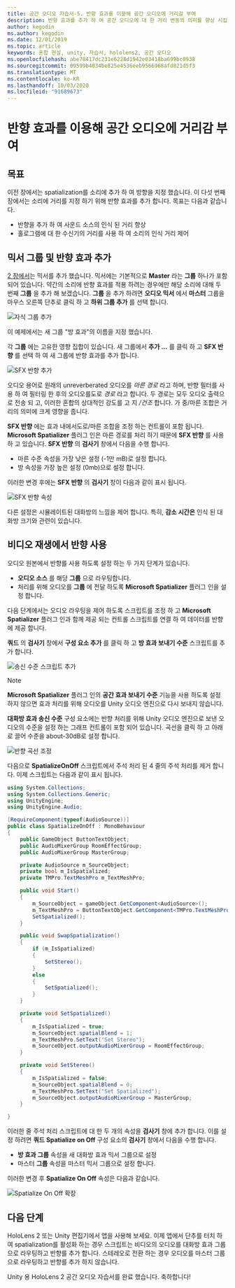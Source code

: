 ```yaml
---
title: 공간 오디오 자습서-5. 반향 효과를 이용해 공간 오디오에 거리감 부여
description: 반향 효과를 추가 하 여 공간 오디오에 대 한 거리 변동의 의미를 향상 시킵니다.
author: kegodin
ms.author: kegodin
ms.date: 12/01/2019
ms.topic: article
keywords: 혼합 현실, unity, 자습서, hololens2, 공간 오디오
ms.openlocfilehash: abe78417dc231e6228d1942e03418ba699bc0938
ms.sourcegitcommit: 09599b4034be825e4536eeb9566968afd021d5f3
ms.translationtype: MT
ms.contentlocale: ko-KR
ms.lasthandoff: 10/03/2020
ms.locfileid: "91689673"
---
```

# <a name="using-reverb-to-add-distance-to-spatial-audio"></a>반향 효과를 이용해 공간 오디오에 거리감 부여

## <a name="objectives"></a>목표
이전 장에서는 spatialization를 소리에 추가 하 여 방향을 지정 했습니다. 이 다섯 번째 장에서는 소리에 거리를 지정 하기 위해 반향 효과를 추가 합니다. 목표는 다음과 같습니다.
* 반향을 추가 하 여 사운드 소스의 인식 된 거리 향상
* 홀로그램에 대 한 수신기의 거리를 사용 하 여 소리의 인식 거리 제어

## <a name="add-a-mixer-group-and-a-reverb-effect"></a>믹서 그룹 및 반향 효과 추가
[2 장에서](unity-spatial-audio-ch2.md)는 믹서를 추가 했습니다. 믹서에는 기본적으로 **Master** 라는 **그룹** 하나가 포함 되어 있습니다. 약간의 소리에 반향 효과를 적용 하려는 경우에만 해당 소리에 대해 두 번째 **그룹** 을 추가 해 보겠습니다. **그룹** 을 추가 하려면 **오디오 믹서** 에서 **마스터** 그룹을 마우스 오른쪽 단추로 클릭 하 고 **하위 그룹 추가** 를 선택 합니다.

![자식 그룹 추가](images/spatial-audio/add-child-group.png)

이 예제에서는 새 그룹 "방 효과"의 이름을 지정 했습니다.

각 **그룹** 에는 고유한 영향 집합이 있습니다. 새 그룹에서 **추가 ...** 를 클릭 하 고 **SFX 반향** 를 선택 하 여 새 그룹에 반향 효과를 추가 합니다.

![SFX 반향 추가](images/spatial-audio/add-sfx-reverb.png)

오디오 용어로 원래의 unreverberated 오디오를 _마른 경로_ 라고 하며, 반향 필터를 사용 하 여 필터링 한 후의 오디오를도로 _경로_ 라고 합니다. 두 경로는 모두 오디오 출력으로 전송 되 고, 이러한 혼합의 상대적인 강도를 고 지 _/건조_ 합니다. 가 중/마른 조합은 거리의 의미에 크게 영향을 줍니다.

**SFX 반향** 에는 효과 내에서도로/마른 조합을 조정 하는 컨트롤이 포함 됩니다. **Microsoft Spatializer** 플러그 인은 마른 경로를 처리 하기 때문에 **SFX 반향** 를 사용 하 고 있습니다. **SFX 반향** 의 **검사기** 창에서 다음을 수행 합니다.
* 마른 수준 속성을 가장 낮은 설정 (-1만 mB)로 설정 합니다.
* 방 속성을 가장 높은 설정 (0mb)으로 설정 합니다.

이러한 변경 후에는 **SFX 반향** 의 **검사기** 창이 다음과 같이 표시 됩니다.

![SFX 반향 속성](images/spatial-audio/sfx-reverb-properties.png)

다른 설정은 시뮬레이트된 대화방의 느낌을 제어 합니다. 특히, **감소 시간은** 인식 된 대화방 크기와 관련이 있습니다. 

## <a name="enable-reverb-on-the-video-playback"></a>비디오 재생에서 반향 사용
오디오 원본에서 반향를 사용 하도록 설정 하는 두 가지 단계가 있습니다.
* **오디오 소스** 를 해당 **그룹** 으로 라우팅합니다.
* 처리를 위해 오디오를 **그룹** 에 전달 하도록 **Microsoft Spatializer** 플러그 인을 설정 합니다.

다음 단계에서는 오디오 라우팅을 제어 하도록 스크립트를 조정 하 고 **Microsoft Spatializer** 플러그 인과 함께 제공 되는 컨트롤 스크립트를 연결 하 여 데이터를 반향에 제공 합니다.

**쿼드** 의 **검사기** 창에서 **구성 요소 추가** 를 클릭 하 고 **방 효과 보내기 수준** 스크립트를 추가 합니다.

![송신 수준 스크립트 추가](images/spatial-audio/add-send-level-script.png)

> [!NOTE]
> **Microsoft Spatializer** 플러그 인의 **공간 효과 보내기 수준** 기능을 사용 하도록 설정 하지 않으면 효과 처리를 위해 오디오를 Unity 오디오 엔진으로 다시 보내지 않습니다.

**대화방 효과 송신 수준** 구성 요소에는 반향 처리를 위해 Unity 오디오 엔진으로 보낸 오디오의 수준을 설정 하는 그래프 컨트롤이 포함 되어 있습니다. 곡선을 클릭 하 고 아래로 끌어 수준을 about-30dB로 설정 합니다.

![반향 곡선 조정](images/spatial-audio/adjust-reverb-curve.png)

다음으로 **SpatializeOnOff** 스크립트에서 주석 처리 된 4 줄의 주석 처리를 제거 합니다. 이제 스크립트는 다음과 같이 표시 됩니다.
```c#
using System.Collections;
using System.Collections.Generic;
using UnityEngine;
using UnityEngine.Audio;

[RequireComponent(typeof(AudioSource))]
public class SpatializeOnOff : MonoBehaviour
{
    public GameObject ButtonTextObject;
    public AudioMixerGroup RoomEffectGroup;
    public AudioMixerGroup MasterGroup;

    private AudioSource m_SourceObject;
    private bool m_IsSpatialized;
    private TMPro.TextMeshPro m_TextMeshPro;

    public void Start()
    {
        m_SourceObject = gameObject.GetComponent<AudioSource>();
        m_TextMeshPro = ButtonTextObject.GetComponent<TMPro.TextMeshPro>();
        SetSpatialized();
    }

    public void SwapSpatialization()
    {
        if (m_IsSpatialized)
        {
            SetStereo();
        }
        else
        {
            SetSpatialized();
        }
    }

    private void SetSpatialized()
    {
        m_IsSpatialized = true;
        m_SourceObject.spatialBlend = 1;
        m_TextMeshPro.SetText("Set Stereo");
        m_SourceObject.outputAudioMixerGroup = RoomEffectGroup;
    }

    private void SetStereo()
    {
        m_IsSpatialized = false;
        m_SourceObject.spatialBlend = 0;
        m_TextMeshPro.SetText("Set Spatialized");
        m_SourceObject.outputAudioMixerGroup = MasterGroup;
    }

}
```

이러한 줄 주석 처리 스크립트에 대 한 두 개의 속성을 **검사기** 창에 추가 합니다. 이를 설정 하려면 **쿼드** **Spatialize on Off** 구성 요소의 **검사기** 창에서 다음을 수행 합니다.
* **방 효과 그룹** 속성을 새 대화방 효과 믹서 그룹으로 설정
* 마스터 **그룹** 속성을 마스터 믹서 그룹으로 설정 합니다.

이러한 변경 후 **Spatialize On Off** 속성은 다음과 같습니다.

![Spatialize On Off 확장](images/spatial-audio/spatialize-on-off-extended.png)

## <a name="next-steps"></a>다음 단계

HoloLens 2 또는 Unity 편집기에서 앱을 사용해 보세요. 이제 앱에서 단추를 터치 하 여 spatialization를 활성화 하는 경우 스크립트는 비디오의 오디오를 대화방 효과 그룹으로 라우팅하고 반향를 추가 합니다. 스테레오로 전환 하는 경우 오디오를 마스터 그룹으로 라우팅하고 반향를 추가 하지 않습니다.

Unity 용 HoloLens 2 공간 오디오 자습서를 완료 했습니다. 축하합니다!


